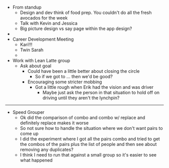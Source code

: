 - From standup
	- Design and dev think of food prep. You couldn't do all the fresh avocados for the week
	- Talk with Kevin and Jessica
	- Big picture design vs say page within the app design?
-
- Career Development Meeting
	- Kari!!!
	- Twin Sarah
	-
- Work with Lean Latte group
	- Ask about goal
		- Could have been a little better about closing the circle
			- So if we got to ... then we'd be good?
		- Encouraging some stricter mobbing
			- Got a little rough when Erik had the vision and was driver
				- Maybe just ask the person in that situation to hold off on driving until they aren't the lynchpin?
- ---
- Speed Grouper
	- Ok did the comparison of combo and combo w/ replace and definitely replace makes it worse
	- So not sure how to handle the situation where we don't want pairs to come up
	- I did the experiment where I got all the pairs combo and tried to get the combos of the pairs plus the list of people and then see about removing any duplicates?
	- I think I need to run that against a small group so it's easier to see what happened